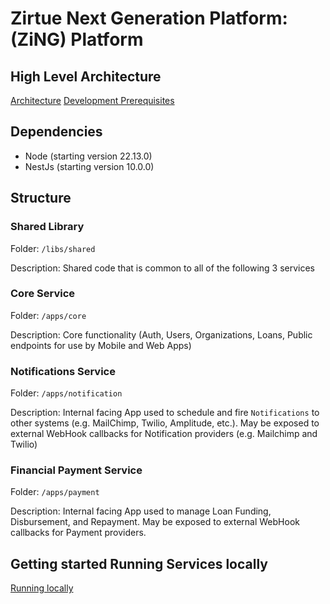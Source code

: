# Zirtue Next Generation Platform: (ZiNG) Platform

## High Level Architecture
[Architecture](docs/high-level-architecture.md)
[Development Prerequisites](docs/developer-prerequisites.md)

## Dependencies
- Node (starting version 22.13.0)
- NestJs (starting version 10.0.0)

## Structure
### Shared Library
Folder: `/libs/shared`

Description: Shared code that is common to all of the following 3 services

### Core Service
Folder: `/apps/core`

Description: Core functionality (Auth, Users, Organizations, Loans, Public endpoints for use by Mobile and Web Apps)

### Notifications Service
Folder: `/apps/notification`

Description: Internal facing App used to schedule and fire `Notifications` to other systems (e.g. MailChimp, Twilio, Amplitude, etc.). May be exposed to external WebHook callbacks for Notification providers (e.g. Mailchimp and Twilio)

### Financial Payment Service
Folder: `/apps/payment`

Description: Internal facing App used to manage Loan Funding, Disbursement, and Repayment. May be exposed to external WebHook callbacks for Payment providers.

## Getting started Running Services locally
[Running locally](./docs/getting-started.md)